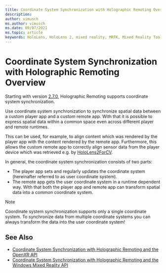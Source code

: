 ```yaml
---
title: Coordinate System Synchronization with Holographic Remoting Overview
description: 
author: vimusch
ms.author: vimusch
ms.date: 09/07/2021
ms.topic: article
keywords: HoloLens, HoloLens 2, mixed reality, MRTK, Mixed Reality Toolkit, augmented reality, virtual reality, mixed reality headsets, learn, tutorial, getting started, holographic remoting
---
```


# Coordinate System Synchronization with Holographic Remoting Overview

Starting with version [2.7.0](holographic-remoting-version-history.md#v2.7.0), Holographic Remoting supports coordinate system synchronization.

Use coordinate system synchronization to synchronize spatial data between a custom player app and a custom remote app.
With that it is possible to express spatial data within a common space even across different player and remote runtimes.

This can be used, for example, to align content which was rendered by the player app with the content rendered by the remote app.
Furthermore, this allows the custom remote app to correctly align sensor data from the player device which was retrieved e.g. by [HoloLens2ForCV](https://github.com/microsoft/HoloLens2ForCV).

In general, the coordinate system synchronization consists of two parts:
- The player app sets and regularly updates the coordinate system (hereinafter referred to as user coordinate system).
- The remote app gets the user coordinate system in a runtime dependent way.
With that both the player app and remote app can transform spatial data into a common coordinate system.

>[!NOTE]
> Coordinate system synchronization supports only a single coordinate system.
> To synchronize data from multiple coordinate systems you can always transform the data into the user coordinate system!
	
## See Also
* [Coordinate System Synchronization with Holographic Remoting and the OpenXR API](holographic-remoting-coordinate-system-synchronization-openxr.md)
* [Coordinate System Synchronization with Holographic Remoting and the Windows Mixed Reality API](holographic-remoting-coordinate-system-synchronization-wmr.md)
